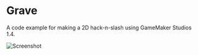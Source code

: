 # Grave
A code example for making a 2D hack-n-slash using GameMaker Studios 1.4.

![Screenshot](https://img.itch.zone/aW1hZ2UvMzQyOTQvMTQ3NjEwLmdpZg==/347x500/Wwr2DH.gif)
